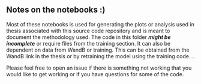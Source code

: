 ## Notes on the notebooks :)

Most of these notebooks is used for generating the plots or analysis used in thesis associated with this source code repository and is meant to document the methodology used. The code in this folder ***might be incomplete*** or require files from the training section. It can also be dependent on data from WandB or training. This can be obtained from the WandB link in the thesis or by retraining the model using the training code.... 

Please feel free to open an issue if there is something not working that you would like to get working or if you have questions for some of the code.